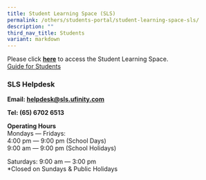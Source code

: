 ```yaml
---
title: Student Learning Space (SLS)
permalink: /others/students-portal/student-learning-space-sls/
description: ""
third_nav_title: Students
variant: markdown
---
```

Please click&nbsp;[**here**](https://vle.learning.moe.edu.sg/login)&nbsp;to access the Student Learning Space.&nbsp;  
[Guide for Students](/files/SLS%20Guide.pdf)

### SLS Helpdesk

**Email: helpdesk@sls.ufinity.com**<br>

**Tel: (65) 6702 6513**

**Operating Hours**  <br>
Mondays ― Fridays:<br>
4:00 pm ― 9:00 pm (School Days) <br>
9:00 am ― 9:00 pm (School Holidays)<br>

Saturdays: 9:00 am ― 3:00 pm  <br>
*Closed on Sundays &amp; Public Holidays